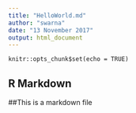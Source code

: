 ```yaml
---
title: "HelloWorld.md"
author: "swarna"
date: "13 November 2017"
output: html_document
---
```


```{r setup, include=FALSE}
knitr::opts_chunk$set(echo = TRUE)
```

## R Markdown

##This is a markdown file